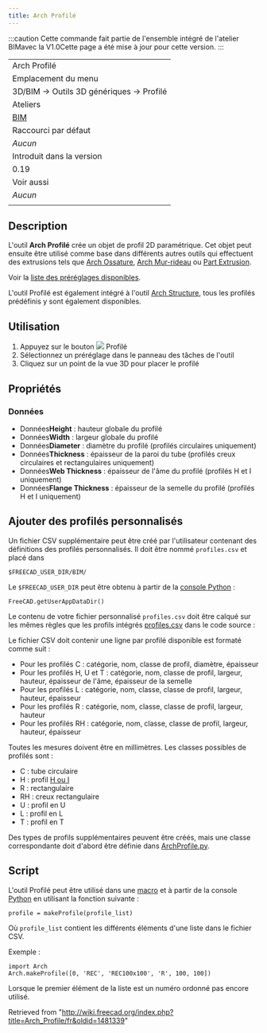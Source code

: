 ```yaml
---
title: Arch Profilé
---
```

:::caution
Cette commande fait partie de l'ensemble intégré de l'atelier BIMavec la V1.0Cette page a été mise à jour pour cette version.
:::

|  |
| --- |
| Arch Profilé |
| Emplacement du menu |
| 3D/BIM → Outils 3D génériques → Profilé |
| Ateliers |
| [BIM](/BIM_Workbench/fr "BIM Workbench/fr") |
| Raccourci par défaut |
| *Aucun* |
| Introduit dans la version |
| 0.19 |
| Voir aussi |
| *Aucun* |
|  |

## Description

L'outil **Arch Profilé** crée un objet de profil 2D paramétrique. Cet objet peut ensuite être utilisé comme base dans différents autres outils qui effectuent des extrusions tels que [Arch Ossature](/Arch_Frame/fr "Arch Frame/fr"), [Arch Mur-rideau](/Arch_CurtainWall/fr "Arch CurtainWall/fr") ou [Part Extrusion](/Part_Extrude/fr "Part Extrude/fr").

Voir la [liste des préréglages disponibles](https://github.com/FreeCAD/FreeCAD/blob/main/src/Mod/BIM/Presets/profiles.csv).

L'outil Profilé est également intégré à l'outil [Arch Structure](/Arch_Structure/fr "Arch Structure/fr"), tous les profilés prédéfinis y sont également disponibles.

## Utilisation

1. Appuyez sur le bouton ![](/images/Arch_Profile.svg) Profilé
2. Sélectionnez un préréglage dans le panneau des tâches de l'outil
3. Cliquez sur un point de la vue 3D pour placer le profilé

## Propriétés

### Données

* Données**Height** : hauteur globale du profilé
* Données**Width** : largeur globale du profilé
* Données**Diameter** : diamètre du profilé (profilés circulaires uniquement)
* Données**Thickness** : épaisseur de la paroi du tube (profilés creux circulaires et rectangulaires uniquement)
* Données**Web Thickness** : épaisseur de l'âme du profilé (profilés H et I uniquement)
* Données**Flange Thickness** : épaisseur de la semelle du profilé (profilés H et I uniquement)

## Ajouter des profilés personnalisés

Un fichier CSV supplémentaire peut être créé par l'utilisateur contenant des définitions des profilés personnalisés. Il doit être nommé `profiles.csv` et placé dans

```
$FREECAD_USER_DIR/BIM/

```

Le `$FREECAD_USER_DIR` peut être obtenu à partir de la [console Python](/Python_console/fr "Python console/fr") :

```
FreeCAD.getUserAppDataDir()

```

Le contenu de votre fichier personnalisé `profiles.csv` doit être calqué sur les mêmes règles que les profils intégrés [profiles.csv](https://github.com/FreeCAD/FreeCAD/blob/main/src/Mod/BIM/Presets/profiles.csv) dans le code source :

Le fichier CSV doit contenir une ligne par profilé disponible est formaté comme suit :

* Pour les profilés C : catégorie, nom, classe de profil, diamètre, épaisseur
* Pour les profilés H, U et T : catégorie, nom, classe de profil, largeur, hauteur, épaisseur de l'âme, épaisseur de la semelle
* Pour les profilés L : catégorie, nom, classe, classe de profil, largeur, hauteur, épaisseur
* Pour les profilés R : catégorie, nom, classe, classe de profil, largeur, hauteur
* Pour les profilés RH : catégorie, nom, classe, classe de profil, largeur, hauteur, épaisseur

Toutes les mesures doivent être en millimètres. Les classes possibles de profilés sont :

* C : tube circulaire
* H : profil [H ou I](https://fr.wikipedia.org/wiki/Poutrelle_en_I)
* R : rectangulaire
* RH : creux rectangulaire
* U : profil en U
* L : profil en L
* T : profil en T

Des types de profils supplémentaires peuvent être créés, mais une classe correspondante doit d'abord être définie dans [ArchProfile.py](https://github.com/FreeCAD/FreeCAD/blob/main/src/Mod/BIM/ArchProfile.py).

## Script

L'outil Profilé peut être utilisé dans une [macro](/Macros/fr "Macros/fr") et à partir de la console [Python](/Python/fr "Python/fr") en utilisant la fonction suivante :

```
profile = makeProfile(profile_list)

```

Où `profile_list` contient les différents éléments d'une liste dans le fichier CSV.

Exemple :

```
import Arch
Arch.makeProfile([0, 'REC', 'REC100x100', 'R', 100, 100])

```

Lorsque le premier élément de la liste est un numéro ordonné pas encore utilisé.

Retrieved from "<http://wiki.freecad.org/index.php?title=Arch_Profile/fr&oldid=1481339>"